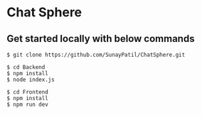 # Chat Sphere

## Get started locally with below commands

```
$ git clone https://github.com/SunayPatil/ChatSphere.git
```
```
$ cd Backend
$ npm install
$ node index.js
```
```
$ cd Frontend
$ npm install
$ npm run dev
```

